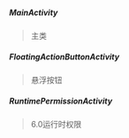 ##### MainActivity
> 主类

##### FloatingActionButtonActivity
> 悬浮按钮

##### RuntimePermissionActivity
> 6.0运行时权限

